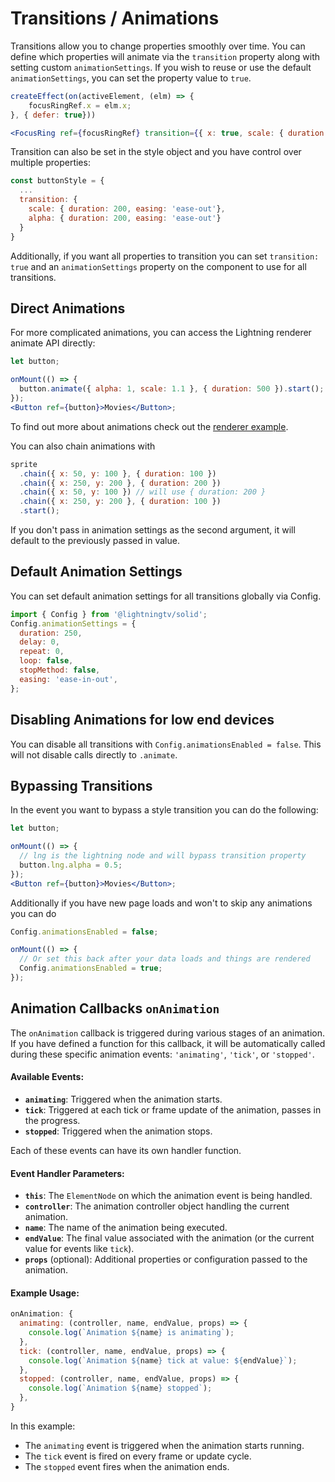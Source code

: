 # Transitions / Animations

Transitions allow you to change properties smoothly over time. You can define which properties will animate via the `transition` property along with setting custom `animationSettings`. If you wish to reuse or use the default `animationSettings`, you can set the property value to `true`.

```jsx
createEffect(on(activeElement, (elm) => {
    focusRingRef.x = elm.x;
}, { defer: true}))

<FocusRing ref={focusRingRef} transition={{ x: true, scale: { duration: 1500, easing: 'ease-in-out'} }} />
```

Transition can also be set in the style object and you have control over multiple properties:

```jsx
const buttonStyle = {
  ...
  transition: {
    scale: { duration: 200, easing: 'ease-out'},
    alpha: { duration: 200, easing: 'ease-out'}
  }
}
```

Additionally, if you want all properties to transition you can set `transition: true` and an `animationSettings` property on the component to use for all transitions.

## Direct Animations

For more complicated animations, you can access the Lightning renderer animate API directly:

```jsx
let button;

onMount(() => {
  button.animate({ alpha: 1, scale: 1.1 }, { duration: 500 }).start();
});
<Button ref={button}>Movies</Button>;
```

To find out more about animations check out the [renderer example](https://github.com/lightning-js/renderer/blob/main/examples/tests/animation.ts#L70).

You can also chain animations with

```js
sprite
  .chain({ x: 50, y: 100 }, { duration: 100 })
  .chain({ x: 250, y: 200 }, { duration: 200 })
  .chain({ x: 50, y: 100 }) // will use { duration: 200 }
  .chain({ x: 250, y: 200 }, { duration: 100 })
  .start();
```

If you don't pass in animation settings as the second argument, it will default to the previously passed in value.

## Default Animation Settings

You can set default animation settings for all transitions globally via Config.

```js
import { Config } from '@lightningtv/solid';
Config.animationSettings = {
  duration: 250,
  delay: 0,
  repeat: 0,
  loop: false,
  stopMethod: false,
  easing: 'ease-in-out',
};
```

## Disabling Animations for low end devices

You can disable all transitions with `Config.animationsEnabled = false`. This will not disable calls directly to `.animate`.

## Bypassing Transitions

In the event you want to bypass a style transition you can do the following:

```jsx
let button;

onMount(() => {
  // lng is the lightning node and will bypass transition property
  button.lng.alpha = 0.5;
});
<Button ref={button}>Movies</Button>;
```

Additionally if you have new page loads and won't to skip any animations you can do

```js
Config.animationsEnabled = false;

onMount(() => {
  // Or set this back after your data loads and things are rendered
  Config.animationsEnabled = true;
});
```

## Animation Callbacks `onAnimation`

The `onAnimation` callback is triggered during various stages of an animation. If you have defined a function for this callback, it will be automatically called during these specific animation events: `'animating'`, `'tick'`, or `'stopped'`.

#### Available Events:

- **`animating`**: Triggered when the animation starts.
- **`tick`**: Triggered at each tick or frame update of the animation, passes in the progress.
- **`stopped`**: Triggered when the animation stops.

Each of these events can have its own handler function.

#### Event Handler Parameters:

- **`this`**: The `ElementNode` on which the animation event is being handled.
- **`controller`**: The animation controller object handling the current animation.
- **`name`**: The name of the animation being executed.
- **`endValue`**: The final value associated with the animation (or the current value for events like `tick`).
- **`props`** (optional): Additional properties or configuration passed to the animation.

#### Example Usage:

```js
onAnimation: {
  animating: (controller, name, endValue, props) => {
    console.log(`Animation ${name} is animating`);
  },
  tick: (controller, name, endValue, props) => {
    console.log(`Animation ${name} tick at value: ${endValue}`);
  },
  stopped: (controller, name, endValue, props) => {
    console.log(`Animation ${name} stopped`);
  },
}
```

In this example:

- The `animating` event is triggered when the animation starts running.
- The `tick` event is fired on every frame or update cycle.
- The `stopped` event fires when the animation ends.
